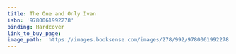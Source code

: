 ```yaml
---
title: The One and Only Ivan
isbn: '9780061992278'
binding: Hardcover
link_to_buy_page:
image_path: 'https://images.booksense.com/images/278/992/9780061992278.jpg'
---
```




